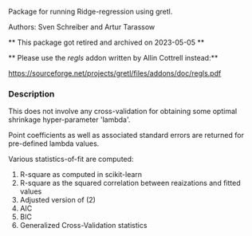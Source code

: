 Package for running Ridge-regression using gretl.

Authors: Sven Schreiber and Artur Tarassow

** This package got retired and archived on 2023-05-05 **

** Please use the *regls* addon written by Allin Cottrell instead:**

https://sourceforge.net/projects/gretl/files/addons/doc/regls.pdf


### Description

This does not involve any cross-validation for obtaining some optimal shrinkage hyper-parameter 'lambda'.

Point coefficients as well as associated standard errors are returned for pre-defined lambda values.

Various statistics-of-fit are computed:
1) R-square as computed in scikit-learn
2) R-square as the squared correlation between reaizations and fitted values
3) Adjusted version of (2)
4) AIC
5) BIC
6) Generalized Cross-Validation statistics
